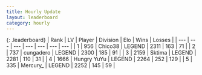 ```yaml
---
title: Hourly Update
layout: leaderboard
category: hourly
---
```


{: .leaderboard}
| Rank | LV | Player | Division | Elo | Wins | Losses |
| --- | --- | --- | --- | --- | --- | --- |
| <span data-change="0">1</span> | 956 | <span title="ID: 409927">Chico38</span> | LEGEND | <span data-change="0">2311</span> | <span data-change="0">163</span> | <span data-change="0">71</span> |
| <span data-change="0">2</span> | 737 | <span title="ID: 54134">cungadero</span> | LEGEND | <span data-change="0">2300</span> | <span data-change="0">185</span> | <span data-change="0">91</span> |
| <span data-change="0">3</span> | 2159 | <span title="ID: 353063">Sktima</span> | LEGEND | <span data-change="0">2281</span> | <span data-change="0">110</span> | <span data-change="0">31</span> |
| <span data-change="0">4</span> | 1666 | <span title="ID: 366840">Hungry YuYu</span> | LEGEND | <span data-change="0">2264</span> | <span data-change="0">252</span> | <span data-change="0">129</span> |
| <span data-change="0">5</span> | 335 | <span title="ID: 680422">Mercury_</span> | LEGEND | <span data-change="0">2252</span> | <span data-change="0">145</span> | <span data-change="0">59</span> |